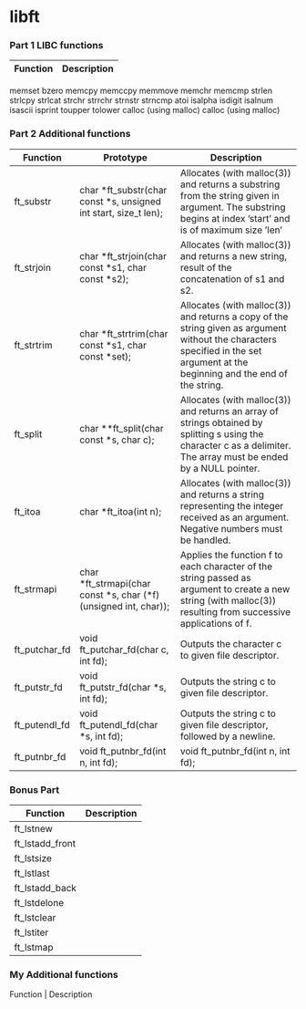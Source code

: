 # libft

### Part 1 LIBC functions
Function | Description
------------ | -------------
memset
bzero
memcpy
memccpy
memmove
memchr
memcmp
strlen
strlcpy
strlcat
strchr
strrchr
strnstr
strncmp
atoi
isalpha
isdigit
isalnum
isascii
isprint
toupper
tolower
calloc (using malloc)
calloc (using malloc)
### Part 2 Additional functions
Function | Prototype | Description
-- | ----------- | --
ft_substr | char *ft_substr(char const *s, unsigned int start, size_t len); | Allocates (with malloc(3)) and returns a substring from the string given in argument. The substring begins at index ’start’ and is of maximum size ’len’
ft_strjoin | char *ft_strjoin(char const *s1, char const *s2); | Allocates (with malloc(3)) and returns a new string, result of the concatenation of s1 and s2.
ft_strtrim | char *ft_strtrim(char const *s1, char const *set); | Allocates (with malloc(3)) and returns a copy of the string given as argument without the characters specified in the set argument at the beginning and the end of the string.
ft_split | char **ft_split(char const *s, char c); | Allocates (with malloc(3)) and returns an array of strings obtained by splitting s using the character c as a delimiter. The array must be ended by a NULL pointer.
ft_itoa | char *ft_itoa(int n); | Allocates (with malloc(3)) and returns a string representing the integer received as an argument. Negative numbers must be handled.
ft_strmapi | char *ft_strmapi(char const *s, char (*f)(unsigned int, char)); | Applies the function f to each character of the string passed as argument to create a new string (with malloc(3)) resulting from successive applications of f.
ft_putchar_fd | void ft_putchar_fd(char c, int fd); | Outputs the character c to given file descriptor.
ft_putstr_fd | void ft_putstr_fd(char *s, int fd); | Outputs the string c to given file descriptor.
ft_putendl_fd | void ft_putendl_fd(char *s, int fd); | Outputs the string c to given file descriptor, followed by a newline.
ft_putnbr_fd | void ft_putnbr_fd(int n, int fd); | void ft_putnbr_fd(int n, int fd); | Outputs the integer n to given file descriptor.

### Bonus Part
Function | Description
------------ | -------------
ft_lstnew |
ft_lstadd_front |
ft_lstsize |
ft_lstlast |
ft_lstadd_back |
ft_lstdelone |
ft_lstclear |
ft_lstiter |
ft_lstmap |


### My Additional functions
Function | Description
